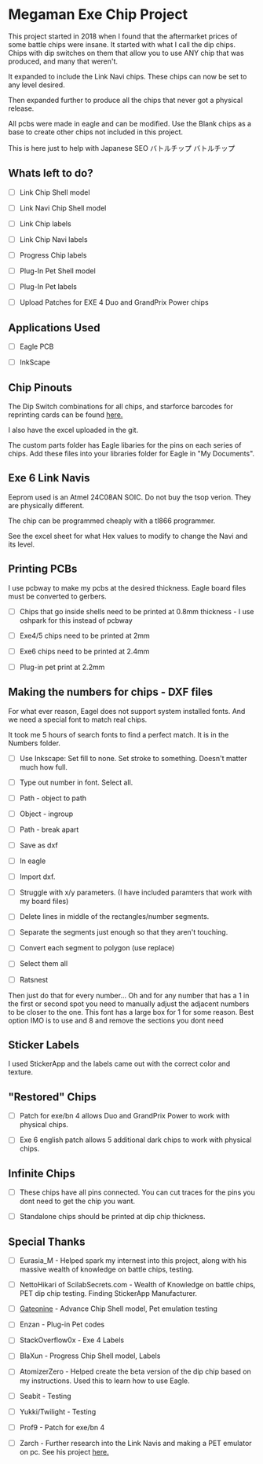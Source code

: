 # Megaman Exe Chip Project

This project started in 2018 when I found that the aftermarket prices of some battle chips were insane. It started with what I call the dip chips. Chips with dip switches on them that allow you to use ANY chip that was produced, and many that weren't.

It expanded to include the Link Navi chips. These chips can now be set to any level desired.

Then expanded further to produce all the chips that never got a physical release.

All pcbs were made in eagle and can be modified. Use the Blank chips as a base to create other chips not included in this project.

This is here just to help with Japanese SEO バトルチップ バトルチップ

## Whats left to do?

- [ ] Link Chip Shell model

- [ ] Link Navi Chip Shell model

- [ ] Link Chip labels

- [ ] Link Chip Navi labels

- [ ] Progress Chip labels

- [ ] Plug-In Pet Shell model

- [ ] Plug-In Pet labels

- [ ] Upload Patches for EXE 4 Duo and GrandPrix Power chips

## Applications Used

- [ ] Eagle PCB

- [ ] InkScape


## Chip Pinouts

The Dip Switch combinations for all chips, and starforce barcodes for reprinting cards can be found [here.](https://docs.google.com/spreadsheets/d/1beCqi77os6HziWFO5Ia3u95-WQ1cv9IMDcv7cEDRxCU/edit#gid=0) 

I also have the excel uploaded in the git.

The custom parts folder has Eagle libaries for the pins on each series of chips. Add these files into your libraries folder for Eagle in "My Documents".


## Exe 6 Link Navis

Eeprom used is an Atmel 24C08AN SOIC. Do not buy the tsop verion. They are physically different.

The chip can be programmed cheaply with a tl866 programmer. 

See the excel sheet for what Hex values to modify to change the Navi and its level.

## Printing PCBs

I use pcbway to make my pcbs at the desired thickness. Eagle board files must be converted to gerbers.

- [ ] Chips that go inside shells need to be printed at 0.8mm thickness - I use oshpark for this instead of pcbway

- [ ] Exe4/5 chips need to be printed at 2mm

- [ ] Exe6 chips need to be printed at 2.4mm

- [ ] Plug-in pet print at 2.2mm

## Making the numbers for chips - DXF files

For what ever reason, Eagel does not support system installed fonts. And we need a special font to match real chips.

It took me 5 hours of search fonts to find a perfect match. It is in the Numbers folder.

- [ ] Use Inkscape: Set fill to none. Set stroke to something. Doesn't matter much how full. 
- [ ] Type out number in font. Select all. 
- [ ] Path - object to path
- [ ] Object - ingroup
- [ ] Path - break apart
- [ ] Save as dxf

- [ ] In eagle 
- [ ] Import dxf.
- [ ] Struggle with x/y parameters. (I have included paramters that work with my board files)
- [ ] Delete lines in middle of the rectangles/number segments. 
- [ ] Separate the segments just enough so that they aren't touching. 
- [ ] Convert each segment to polygon (use replace)
- [ ] Select them all
- [ ] Ratsnest

Then just do that for every number...
Oh and for any number that has a 1 in the first or second spot you need to manually adjust the adjacent numbers to be closer to the one. 
This font has a large box for 1 for some reason.
Best option IMO is to use and 8 and remove the sections you dont need

## Sticker Labels

I used StickerApp and the labels came out with the correct color and texture.

## "Restored" Chips

- [ ] Patch for exe/bn 4 allows Duo and GrandPrix Power to work with physical chips.

- [ ] Exe 6 english patch allows 5 additional dark chips to work with physical chips.

## Infinite Chips

- [ ] These chips have all pins connected. You can cut traces for the pins you dont need to get the chip you want. 

- [ ] Standalone chips should be printed at dip chip thickness.

## Special Thanks

- [ ] Eurasia_M - Helped spark my internest into this project, along with his massive wealth of knowledge on battle chips, testing.

- [ ] NettoHikari of ScilabSecrets.com - Wealth of Knowledge on battle chips, PET dip chip testing. Finding StickerApp Manufacturer.

- [ ] [Gateonine](https://www.reddit.com/user/Gateonine) - Advance Chip Shell model, Pet emulation testing

- [ ] Enzan - Plug-in Pet codes

- [ ] StackOverflow0x - Exe 4 Labels

- [ ] BlaXun - Progress Chip Shell model, Labels 

- [ ] AtomizerZero - Helped create the beta version of the dip chip based on my instructions. Used this to learn how to use Eagle.

- [ ] Seabit - Testing

- [ ] Yukki/Twilight - Testing

- [ ] Prof9 - Patch for exe/bn 4

- [ ] Zarch - Further research into the Link Navis and making a PET emulator on pc. See his project [here.](https://gitlab.com/zarcha/link-analyzer)
